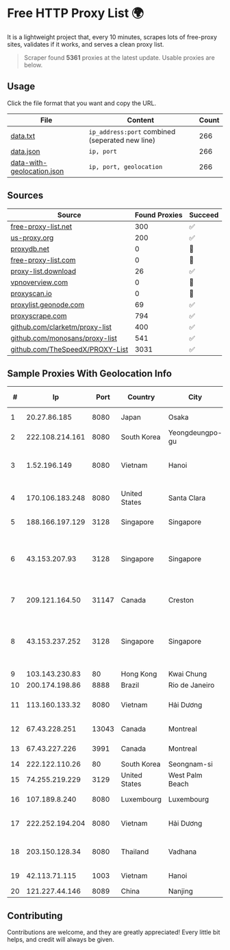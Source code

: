 
# Free HTTP Proxy List 🌍

It is a lightweight project that, every 10 minutes, scrapes lots of free-proxy sites, validates if it works, and serves a clean proxy list.


> Scraper found **5361** proxies at the latest update. Usable proxies are below.

## Usage

Click the file format that you want and copy the URL.


|File|Content|Count|
|----|-------|-----|
|[data.txt](https://raw.githubusercontent.com/themiralay/Proxy-List-World/master/data.txt)|`ip_address:port` combined (seperated new line)|266|
|[data.json](https://raw.githubusercontent.com/themiralay/Proxy-List-World/master/data.json)|`ip, port`|266|
|[data-with-geolocation.json](https://raw.githubusercontent.com/themiralay/Proxy-List-World/master/data-with-geolocation.json)|`ip, port, geolocation`|266|

## Sources

|Source|Found Proxies|Succeed|
|------|-------------|-------|
|[free-proxy-list.net](https://free-proxy-list.net)|300|✅|
|[us-proxy.org](https://www.us-proxy.org)|200|✅|
|[proxydb.net](http://proxydb.net)|0|🚫|
|[free-proxy-list.com](https://free-proxy-list.com/?page=&port=&type%5B%5D=http&type%5B%5D=https&up_time=0&search=Search)|0|🚫|
|[proxy-list.download](https://www.proxy-list.download/HTTP)|26|✅|
|[vpnoverview.com](https://vpnoverview.com/privacy/anonymous-browsing/free-proxy-servers)|0|🚫|
|[proxyscan.io](https://www.proxyscan.io)|0|🚫|
|[proxylist.geonode.com](https://proxylist.geonode.com/api/proxy-list?limit=300&page=1&sort_by=lastChecked&sort_type=desc&protocols=http,https)|69|✅|
|[proxyscrape.com](https://api.proxyscrape.com/v2/?request=displayproxies&protocol=http&timeout=10000&country=all&ssl=all&anonymity=all)|794|✅|
|[github.com/clarketm/proxy-list](https://raw.githubusercontent.com/clarketm/proxy-list/master/proxy-list-raw.txt)|400|✅|
|[github.com/monosans/proxy-list](https://raw.githubusercontent.com/monosans/proxy-list/main/proxies/http.txt)|541|✅|
|[github.com/TheSpeedX/PROXY-List](https://raw.githubusercontent.com/TheSpeedX/PROXY-List/master/http.txt)|3031|✅|


## Sample Proxies With Geolocation Info

|#|Ip|Port|Country|City|Internet Service Provider|
|-|--|----|-------|----|-------------------------|
|1|20.27.86.185|8080|Japan|Osaka|Microsoft Corporation|
|2|222.108.214.161|8080|South Korea|Yeongdeungpo-gu|Korea Telecom|
|3|1.52.196.149|8080|Vietnam|Hanoi|Vietnam Internet Network Information Center|
|4|170.106.183.248|8080|United States|Santa Clara|Tencent Cloud Computing (Beijing) Co|
|5|188.166.197.129|3128|Singapore|Singapore|DigitalOcean, LLC|
|6|43.153.207.93|3128|Singapore|Singapore|Shenzhen Tencent Computer Systems Company Limited|
|7|209.121.164.50|31147|Canada|Creston|TELUS Communications Inc.|
|8|43.153.237.252|3128|Singapore|Singapore|Shenzhen Tencent Computer Systems Company Limited|
|9|103.143.230.83|80|Hong Kong|Kwai Chung|Yisu Cloud LTD|
|10|200.174.198.86|8888|Brazil|Rio de Janeiro|Claro S.A|
|11|113.160.133.32|8080|Vietnam|Hải Dương|VietNam Post and Telecom Corporation|
|12|67.43.228.251|13043|Canada|Montreal|GloboTech Communications|
|13|67.43.227.226|3991|Canada|Montreal|GloboTech Communications|
|14|222.122.110.26|80|South Korea|Seongnam-si|Korea Telecom|
|15|74.255.219.229|3129|United States|West Palm Beach|AT&T Corp.|
|16|107.189.8.240|8080|Luxembourg|Luxembourg|FranTech Solutions|
|17|222.252.194.204|8080|Vietnam|Hải Dương|VietNam Post and Telecom Corporation|
|18|203.150.128.34|8080|Thailand|Vadhana|Internet Thailand Company Ltd|
|19|42.113.71.115|1003|Vietnam|Hanoi|FPT Telecom Company|
|20|121.227.44.146|8089|China|Nanjing|China Telecom|



## Contributing

Contributions are welcome, and they are greatly appreciated! Every
little bit helps, and credit will always be given.

